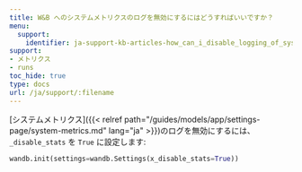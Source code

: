 ```yaml
---
title: W&B へのシステムメトリクスのログを無効にするにはどうすればいいですか？
menu:
  support:
    identifier: ja-support-kb-articles-how_can_i_disable_logging_of_system_metrics_to_wb
support:
- メトリクス
- runs
toc_hide: true
type: docs
url: /ja/support/:filename
---
```


[システムメトリクス]({{< relref path="/guides/models/app/settings-page/system-metrics.md" lang="ja" >}})のログを無効にするには、`_disable_stats` を `True` に設定します:

```python
wandb.init(settings=wandb.Settings(x_disable_stats=True))
```